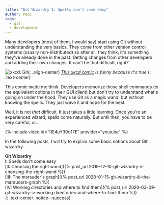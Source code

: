 ```yaml
---
title: "Git Wizardry I: Spells don't come easy"
author: Paco
tags:
  - git
  - development
---
```


Many developers (most of them, I would say) start using Git without understanding the very basics. They come from other version control systems (usually non-distributed) so after all, they think, it's something they've already done in the past. Getting changes from other developers and adding their own changes. It can't be that difficult, right?

![xkcd: Git](https://imgs.xkcd.com/comics/git.png){: .align-center}
*[This xkcd comic](https://xkcd.com/1597/) is funny because it's true*
{: .text-center}

This comic made me think. Developers memorize those shell commands (or the equivalent options in their GUI client) but don't try to understand what's going on under the hood. They use Git as a magic wand, but without knowing the spells. They just wave it and hope for the best.

Well, it is not *that* difficult. It just takes a little learning. Once you're an experienced wizard, spells come naturally. But until then, you have to be very careful, or...

{% include video id="RE4uY39q17E" provider="youtube" %}

In the following posts, I will try to explain some basic notions about Git wizardry.

**Git Wizardry**  
I: Spells don't come easy  
[II: Choosing the right wand]({% post_url 2019-12-10-git-wizardry-ii-choosing-the-right-wand %})  
[III: The marauder's graph]({% post_url 2020-01-15-git-wizardry-iii-the-marauders-graph %})  
[IV: Working directories and where to find them]({% post_url 2020-03-09-git-wizardry-iv-working directories-and-where-to-find-them %})  
{: .text-center .notice--success}
